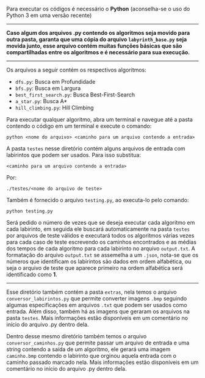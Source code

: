Para executar os códigos é necessário o **Python** (aconselha-se o uso do Python 3 em uma versão recente)

---

**Caso algum dos arquivos .py contendo os algoritmos seja movido para outra pasta, garanta que uma cópia do arquivo `labyrinth_base.py` seja movida junto, esse arquivo contém muitas funções básicas que são compartilhadas entre os algoritmos e é necessário para sua execução.**

---

Os arquivos a seguir contém os respectivos algoritmos:

- `dfs.py`:                 Busca em Profundidade
- `bfs.py`:                 Busca em Largura
- `best_first_search.py`:   Busca Best-First-Search
- `a_star.py`:              Busca A*
- `hill_climbing.py`:       Hill Climbing

Para executar qualquer algoritmo, abra um terminal e navegue até a pasta contendo o código em um terminal e execute o comando:

    python <nome do arquivo> <caminho para um arquivo contendo a entrada>

A pasta `testes` nesse diretório contém alguns arquivos de entrada com labirintos que podem ser usados. Para isso substitua:

    <caminho para um arquivo contendo a entrada>

Por:

    ./testes/<nome do arquivo de teste>

Também é fornecido o arquivo `testing.py`, ao executa-lo pelo comando:

    python testing.py

Será pedido o número de vezes que se deseja executar cada algoritmo em cada labirinto, em seguida ele buscará automaticamente na pasta `testes` por arquivos de teste válidos e executará todos os algoritmos várias vezes para cada caso de teste escrevendo os caminhos encontrados e as médias dos tempos de cada algoritmo para cada labirinto no arquivo `output.txt`. A formatação do arquivo `output.txt` se assemelha a um `.json`, nota-se que os números que identificam os labirintos são dados em ordem alfabética, ou seja o arquivo de teste que aparece primeiro na ordem alfabética será identificado como **1**.

---

Esse diretório também contém a pasta `extras`, nela temos o arquivo `conversor_labirintos.py` que permite converter imagens `.bmp` seguindo algumas especificações em arquivos `.txt` que podem ser usados como entrada. Além disso, também há as imagens que geraram os arquivos na pasta `testes`. Mais informações estão disponíveis em um comentário no início do arquivo .py dentro dela.

Dentro desse mesmo diretório também temos o arquivo `conversor_caminhos.py` que permite passar um arquivo de entrada e uma string contendo a saída de um algoritmo, ele gerará
uma imagem `caminho.bmp` contendo o labirinto que orginou aquela entrada com o caminho passado marcado nela. Mais informações estão disponíveis em um comentário no início do arquivo .py dentro dela.